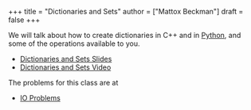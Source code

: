 +++
title = "Dictionaries and Sets"
author = ["Mattox Beckman"]
draft = false
+++

We will talk about how to create dictionaries in C++ and in [Python](sc), and some of the operations available to you.

-   [Dictionaries and Sets Slides](../../slides/dictionaries-and-sets-slides.pdf)
-   [Dictionaries and Sets Video](https://mediaspace.illinois.edu/media/t/1_jk9tjhx0)

The problems for this class are at

-   [IO Problems](https://codeforces.com/group/PHxDiFeaeq/contest/372486)
